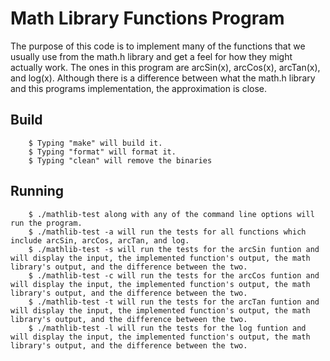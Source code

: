 # Math Library Functions Program
The purpose of this code is to implement many of the functions that we usually use from the math.h library and get a feel for how they might actually work. The ones in this program are arcSin(x), arcCos(x), arcTan(x), and log(x). Although there is a difference between what the math.h library and this programs implementation, the approximation is close.

## Build

        $ Typing "make" will build it.
        $ Typing "format" will format it.
        $ Typing "clean" will remove the binaries

## Running

        $ ./mathlib-test along with any of the command line options will run the program.
        $ ./mathlib-test -a will run the tests for all functions which include arcSin, arcCos, arcTan, and log.
        $ ./mathlib-test -s will run the tests for the arcSin funtion and will display the input, the implemented function's output, the math library's output, and the difference between the two.
        $ ./mathlib-test -c will run the tests for the arcCos funtion and will display the input, the implemented function's output, the math library's output, and the difference between the two.
        $ ./mathlib-test -t will run the tests for the arcTan funtion and will display the input, the implemented function's output, the math library's output, and the difference between the two.
        $ ./mathlib-test -l will run the tests for the log funtion and will display the input, the implemented function's output, the math library's output, and the difference between the two.
